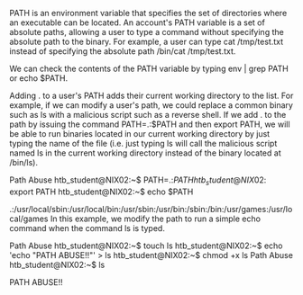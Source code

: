 PATH is an environment variable that specifies the set of directories where an executable can be located. An account's PATH variable is a set of absolute paths, allowing a user to type a command without specifying the absolute path to the binary. For example, a user can type cat /tmp/test.txt instead of specifying the absolute path /bin/cat /tmp/test.txt. 

We can check the contents of the PATH variable by typing env | grep PATH or echo $PATH.

Adding . to a user's PATH adds their current working directory to the list. For example, if we can modify a user's path, we could replace a common binary such as ls with a malicious script such as a reverse shell. If we add . to the path by issuing the command PATH=.:$PATH and then export PATH, we will be able to run binaries located in our current working directory by just typing the name of the file (i.e. just typing ls will call the malicious script named ls in the current working directory instead of the binary located at /bin/ls).


Path Abuse
htb_student@NIX02:~$ PATH=.:${PATH}
htb_student@NIX02:~$ export PATH
htb_student@NIX02:~$ echo $PATH

.:/usr/local/sbin:/usr/local/bin:/usr/sbin:/usr/bin:/sbin:/bin:/usr/games:/usr/local/games
In this example, we modify the path to run a simple echo command when the command ls is typed.

  Path Abuse
htb_student@NIX02:~$ touch ls
htb_student@NIX02:~$ echo 'echo "PATH ABUSE!!"' > ls
htb_student@NIX02:~$ chmod +x ls
  Path Abuse
htb_student@NIX02:~$ ls

PATH ABUSE!!